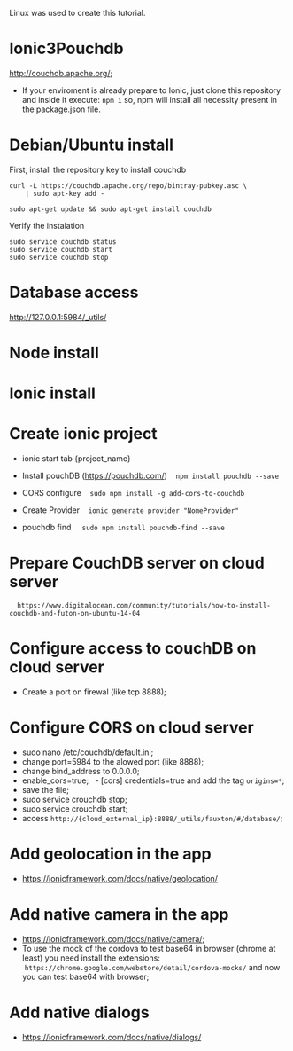 Linux was used to create this tutorial.

# Ionic3Pouchdb

http://couchdb.apache.org/;

- If your enviroment is already prepare to Ionic, just clone this repository and inside it execute: `npm i` so, npm will install all necessity present in the package.json file.

# Debian/Ubuntu install
   First, install the repository key to install couchdb

    curl -L https://couchdb.apache.org/repo/bintray-pubkey.asc \
        | sudo apt-key add -
        
    sudo apt-get update && sudo apt-get install couchdb


  Verify the instalation

    sudo service couchdb status
    sudo service couchdb start
    sudo service couchdb stop

# Database access
 http://127.0.0.1:5984/_utils/

# Node install

# Ionic install

# Create ionic project
- ionic start tab {project_name}

- Install pouchDB (https://pouchdb.com/)
    `npm install pouchdb --save`

- CORS configure
    `sudo npm install -g add-cors-to-couchdb`

- Create Provider
    `ionic generate provider "NomeProvider"`

- pouchdb find
     `sudo npm install pouchdb-find --save`
     
 # Prepare CouchDB server on cloud server
      https://www.digitalocean.com/community/tutorials/how-to-install-couchdb-and-futon-on-ubuntu-14-04
 
 # Configure access to couchDB on cloud server
   -  Create a port on firewal (like tcp 8888);
   
 # Configure CORS on cloud server
   - sudo nano /etc/couchdb/default.ini;
   - change port=5984 to the alowed port (like 8888);
   - change bind_address to 0.0.0.0;
   - enable_cors=true;
   - [cors] credentials=true and add the tag `origins=*`;
   - save the file;
   - sudo service crouchdb stop;
   - sudo service crouchdb start;
   - access `http://{cloud_external_ip}:8888/_utils/fauxton/#/database/`;
 
 # Add geolocation in the app
   - https://ionicframework.com/docs/native/geolocation/
  
 # Add native camera in the app
   - https://ionicframework.com/docs/native/camera/;
   - To use the mock of the cordova to test base64 in browser (chrome at least) you need install the extensions:        `https://chrome.google.com/webstore/detail/cordova-mocks/` and now you can test base64 with browser;
 
 # Add native dialogs
   - https://ionicframework.com/docs/native/dialogs/
   
      
